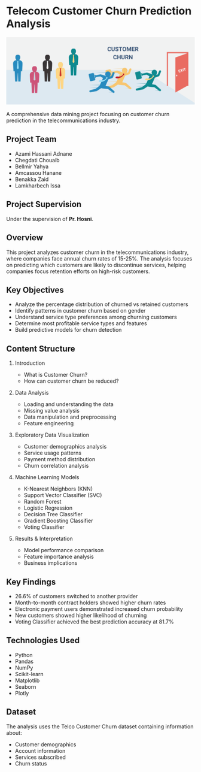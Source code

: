 # Telecom Customer Churn Prediction Analysis

![Telecom Customer Churn](./docs/pic_project.png)

A comprehensive data mining project focusing on customer churn prediction in the telecommunications industry.

## Project Team
- Azami Hassani Adnane
- Chegdati Chouaib 
- Bellmir Yahya
- Amcassou Hanane
- Benakka Zaid
- Lamkharbech Issa

## Project Supervision
Under the supervision of **Pr. Hosni**.

## Overview
This project analyzes customer churn in the telecommunications industry, where companies face annual churn rates of 15-25%. The analysis focuses on predicting which customers are likely to discontinue services, helping companies focus retention efforts on high-risk customers.

## Key Objectives
- Analyze the percentage distribution of churned vs retained customers
- Identify patterns in customer churn based on gender
- Understand service type preferences among churning customers
- Determine most profitable service types and features
- Build predictive models for churn detection

## Content Structure
1. Introduction
   - What is Customer Churn?
   - How can customer churn be reduced?

2. Data Analysis
   - Loading and understanding the data
   - Missing value analysis
   - Data manipulation and preprocessing
   - Feature engineering

3. Exploratory Data Visualization
   - Customer demographics analysis
   - Service usage patterns
   - Payment method distribution
   - Churn correlation analysis

4. Machine Learning Models
   - K-Nearest Neighbors (KNN)
   - Support Vector Classifier (SVC)
   - Random Forest
   - Logistic Regression
   - Decision Tree Classifier
   - Gradient Boosting Classifier
   - Voting Classifier

5. Results & Interpretation
   - Model performance comparison
   - Feature importance analysis
   - Business implications

## Key Findings
- 26.6% of customers switched to another provider
- Month-to-month contract holders showed higher churn rates
- Electronic payment users demonstrated increased churn probability
- New customers showed higher likelihood of churning
- Voting Classifier achieved the best prediction accuracy at 81.7%

## Technologies Used
- Python
- Pandas
- NumPy
- Scikit-learn
- Matplotlib
- Seaborn
- Plotly

## Dataset
The analysis uses the Telco Customer Churn dataset containing information about:
- Customer demographics
- Account information
- Services subscribed
- Churn status

